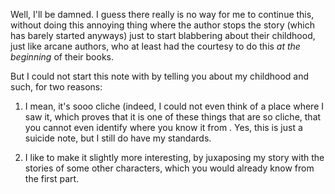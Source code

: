 Well, I'll be damned. I guess there really is no way for me to continue this, without doing this annoying thing where the author stops the story (which has barely started anyways) just to start blabbering about their childhood, just like arcane authors, who at least had the courtesy to do this *at the beginning* of their books.

But I could not start this note with by telling you about my childhood and such, for two reasons:

1. I mean, it's sooo cliche (indeed, I could not even think of a place where I saw it, which proves that it is one of these things that are so cliche, that you cannot even identify where you know it from . Yes, this is just a suicide note, but I still do have my standards.

2. I like to make it slightly more interesting, by juxaposing my story with the stories of some other characters, which you would already know from the first part.
